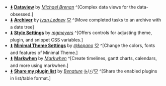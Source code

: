 <!-- ShareMyPlugin begin -->

- [⬇️](obsidian://SP-install?id=dataview&enable=true) [**Dataview**](https://obsidian.md/plugins?id=dataview) by [*Michael Brenan*](https://github.com/blacksmithgu) ^[Complex data views for the data-obsessed.]
- [⬇️](obsidian://SP-install?id=obsidian-task-archiver&enable=true) [**Archiver**](https://obsidian.md/plugins?id=obsidian-task-archiver) by [*Ivan Lednev*](https://github.com/ivan-lednev) [♡](https://www.buymeacoffee.com/machineelf) ^[Move completed tasks to an archive with a date tree]
- [⬇️](obsidian://SP-install?id=obsidian-style-settings&enable=true) [**Style Settings**](https://obsidian.md/plugins?id=obsidian-style-settings) by [*mgmeyers*](https://github.com/mgmeyers/obsidian-style-settings) ^[Offers controls for adjusting theme, plugin, and snippet CSS variables.]
- [⬇️](obsidian://SP-install?id=obsidian-minimal-settings&enable=true) [**Minimal Theme Settings**](https://obsidian.md/plugins?id=obsidian-minimal-settings) by [*@kepano*](https://www.twitter.com/kepano) [♡](https://www.buymeacoffee.com/kepano) ^[Change the colors, fonts and features of Minimal Theme.]
- [⬇️](obsidian://SP-install?id=markwhen&enable=true) [**Markwhen**](https://obsidian.md/plugins?id=markwhen) by [*Markwhen*](https://github.com/mark-when) ^[Create timelines, gantt charts, calendars, and more using markwhen.]
- [⬇️](obsidian://SP-install?id=share-my-plugin-list&enable=true) [**Share my plugin list**](https://obsidian.md/plugins?id=share-my-plugin-list) by [*Benature*](https://github.com/Benature) [☕️](https://www.buymeacoffee.com/benature)/[⚡️](https://afdian.net/a/Benature-K)/[♡](https://s2.loli.net/2024/01/30/jQ9fTSyBxvXRoOM.png) ^[Share the enabled plugins in list/table format.]



<!-- ShareMyPlugin end -->